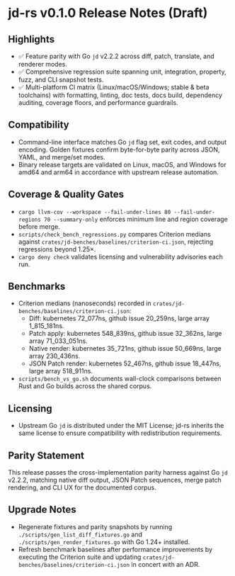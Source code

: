# jd-rs v0.1.0 Release Notes (Draft)

## Highlights
- ✅ Feature parity with Go `jd` v2.2.2 across diff, patch, translate, and renderer modes.
- ✅ Comprehensive regression suite spanning unit, integration, property, fuzz, and CLI snapshot tests.
- ✅ Multi-platform CI matrix (Linux/macOS/Windows; stable & beta toolchains) with formatting, linting, doc tests, docs build, dependency auditing, coverage floors, and performance guardrails.

## Compatibility
- Command-line interface matches Go `jd` flag set, exit codes, and output encoding. Golden fixtures confirm byte-for-byte parity across JSON, YAML, and merge/set modes.
- Binary release targets are validated on Linux, macOS, and Windows for amd64 and arm64 in accordance with upstream release automation.

## Coverage & Quality Gates
- `cargo llvm-cov --workspace --fail-under-lines 80 --fail-under-regions 70 --summary-only` enforces minimum line and region coverage before merge.
- `scripts/check_bench_regressions.py` compares Criterion medians against `crates/jd-benches/baselines/criterion-ci.json`, rejecting regressions beyond 1.25×.
- `cargo deny check` validates licensing and vulnerability advisories each run.

## Benchmarks
- Criterion medians (nanoseconds) recorded in `crates/jd-benches/baselines/criterion-ci.json`:
  - Diff: kubernetes 72_077ns, github issue 20_259ns, large array 1_815_181ns.
  - Patch apply: kubernetes 548_839ns, github issue 32_362ns, large array 71_033_051ns.
  - Native render: kubernetes 35_721ns, github issue 50_669ns, large array 230_436ns.
  - JSON Patch render: kubernetes 52_467ns, github issue 18_447ns, large array 518_911ns.
- `scripts/bench_vs_go.sh` documents wall-clock comparisons between Rust and Go builds across the shared corpus.

## Licensing
- Upstream Go `jd` is distributed under the MIT License; jd-rs inherits the same license to ensure compatibility with redistribution requirements.

## Parity Statement
This release passes the cross-implementation parity harness against Go `jd` v2.2.2, matching native diff output, JSON Patch sequences, merge patch rendering, and CLI UX for the documented corpus.

## Upgrade Notes
- Regenerate fixtures and parity snapshots by running `./scripts/gen_list_diff_fixtures.go` and `./scripts/gen_render_fixtures.go` with Go 1.24+ installed.
- Refresh benchmark baselines after performance improvements by executing the Criterion suite and updating `crates/jd-benches/baselines/criterion-ci.json` in concert with an ADR.
